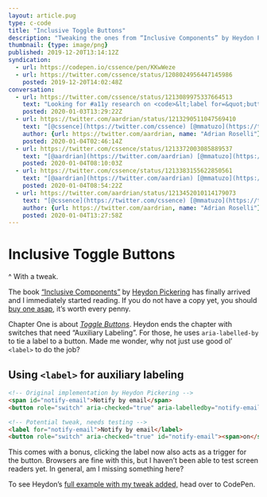 ```yaml
---
layout: article.pug
type: c-code
title: "Inclusive Toggle Buttons"
description: "Tweaking the ones from “Inclusive Components” by Heydon Pickering."
thumbnail: {type: image/png}
published: 2019-12-20T13:14:12Z
syndication:
  - url: https://codepen.io/cssence/pen/KKwWeze
  - url: https://twitter.com/cssence/status/1208024956447145986
    posted: 2019-12-20T14:02:48Z
conversation:
  - url: https://twitter.com/cssence/status/1213089975337664513
    text: "Looking for #a11y research on <code>&lt;label for=&quot;button&quot;&gt</code>. Online search takes me to “labeling buttons”, which is not what I want (see link [twitter.com/cssence/status/1208024956447145986](https://twitter.com/cssence/status/1208024956447145986)). I’ve only been able to test Safari+VoiceOver and Chrome+ChromeVox, looks promising. /cc [@mmatuzo](https://twitter.com/mmatuzo) [@paciellogroup](https://twitter.com/paciellogroup)"
    posted: 2020-01-03T13:29:22Z
  - url: https://twitter.com/aardrian/status/1213290511047569410
    text: "[@cssence](https://twitter.com/cssence) [@mmatuzo](https://twitter.com/mmatuzo) [@paciellogroup](https://twitter.com/paciellogroup)<br>Much more context needed. Are you trying to apply <code>&lt;label&gt;</code> to a <code>&lt;button&gt;</code> element? What is “auxiliary labeling”?"
    author: {url: https://twitter.com/aardrian, name: "Adrian Roselli"}
    posted: 2020-01-04T02:46:14Z
  - url: https://twitter.com/cssence/status/1213372003085889537
    text: "[@aardrian](https://twitter.com/aardrian) [@mmatuzo](https://twitter.com/mmatuzo) [@paciellogroup](https://twitter.com/paciellogroup)<br>Exactly. Based on what [@heydonworks](https://twitter.com/heydonworks) did in the new “Inclusive Components” book, where he uses <code>aria-labelledby</code> to add a description to Toggle Buttons, I tried the same but used a label for the button, as shown under [cssence.com/2019/inclusive-toggle-buttons](https://cssence.com/2019/inclusive-toggle-buttons)"
    posted: 2020-01-04T08:10:03Z
  - url: https://twitter.com/cssence/status/1213383155622850561
    text: "[@aardrian](https://twitter.com/aardrian) [@mmatuzo](https://twitter.com/mmatuzo) [@paciellogroup](https://twitter.com/paciellogroup)<br>And here is the direct link to the working example on CodePen: [codepen.io/cssence/pen/KKwWeze](https://codepen.io/cssence/pen/KKwWeze)<br>W3C HTML spec considers <code>&lt;button&gt;</code> and <code>&lt;input type=&quot;button&quot;&gt;</code> as labelable elements, hence the cross-browser-ness. A niche thing nonetheless, usually the button text <strong>is</strong> the label."
    posted: 2020-01-04T08:54:22Z
  - url: https://twitter.com/aardrian/status/1213452010114179073
    text: "[@cssence](https://twitter.com/cssence) [@mmatuzo](https://twitter.com/mmatuzo) [@paciellogroup](https://twitter.com/paciellogroup)<br>If you do not know which provides the accessible name then you will have to test.<br><br>Check what is exposed in the browser so you know which wins in which UA.<br><br>TalkBack and VoiceOver warrant a test as well.<br><br>Also, validate the page, just to be confirm it is cool."
    author: {url: https://twitter.com/aardrian, name: "Adrian Roselli"}
    posted: 2020-01-04T13:27:58Z
---
```


# Inclusive Toggle Buttons
^ With a tweak.

The book [“Inclusive Components”](https://inclusive-components.design/) by [Heydon Pickering](https://twitter.com/heydonworks) has finally arrived and I immediately started reading. If you do not have a copy yet, you should [buy one asap,](http://book.inclusive-components.design/) it’s worth every penny.

Chapter One is about [_Toggle Buttons_](https://inclusive-components.design/toggle-button/). Heydon ends the chapter with switches that need “Auxiliary Labeling”. For those, he uses `aria-labelled-by` to tie a label to a button. Made me wonder, why not just use good ol’ `<label>` to do the job?

## Using `<label>` for auxiliary labeling

```html
<!-- Original implementation by Heydon Pickering -->
<span id="notify-email">Notify by email</span>
<button role="switch" aria-checked="true" aria-labelledby="notify-email"><span>on</span> <span>off</span></button>

<!-- Potential tweak, needs testing -->
<label for="notify-email">Notify by email</label>
<button role="switch" aria-checked="true" id="notify-email"><span>on</span> <span>off</span></button>
```

This comes with a bonus, clicking the label now also acts as a trigger for the button. Browsers are fine with this, but I haven’t been able to test screen readers yet. In general, am I missing something here?

To see Heydon’s [full example with my tweak added,](https://codepen.io/cssence/pen/KKwWeze) head over to CodePen.
